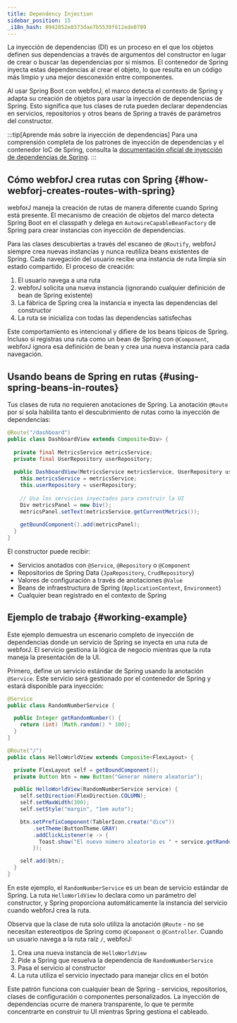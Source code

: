```yaml
---
title: Dependency Injection
sidebar_position: 15
_i18n_hash: 0942852e0373dae7b5539f612ede0709
---
```

La inyección de dependencias (DI) es un proceso en el que los objetos definen sus dependencias a través de argumentos del constructor en lugar de crear o buscar las dependencias por sí mismos. El contenedor de Spring inyecta estas dependencias al crear el objeto, lo que resulta en un código más limpio y una mejor desconexión entre componentes.

Al usar Spring Boot con webforJ, el marco detecta el contexto de Spring y adapta su creación de objetos para usar la inyección de dependencias de Spring. Esto significa que tus clases de ruta pueden declarar dependencias en servicios, repositorios y otros beans de Spring a través de parámetros del constructor.

:::tip[Aprende más sobre la inyección de dependencias]
Para una comprensión completa de los patrones de inyección de dependencias y el contenedor IoC de Spring, consulta la [documentación oficial de inyección de dependencias de Spring](https://docs.spring.io/spring-framework/reference/core/beans/dependencies/factory-collaborators.html).
:::

## Cómo webforJ crea rutas con Spring {#how-webforj-creates-routes-with-spring}

webforJ maneja la creación de rutas de manera diferente cuando Spring está presente. El mecanismo de creación de objetos del marco detecta Spring Boot en el classpath y delega en `AutowireCapableBeanFactory` de Spring para crear instancias con inyección de dependencias.

Para las clases descubiertas a través del escaneo de `@Routify`, webforJ siempre crea nuevas instancias y nunca reutiliza beans existentes de Spring. Cada navegación del usuario recibe una instancia de ruta limpia sin estado compartido. El proceso de creación:

1. El usuario navega a una ruta
2. webforJ solicita una nueva instancia (ignorando cualquier definición de bean de Spring existente)
3. La fábrica de Spring crea la instancia e inyecta las dependencias del constructor
4. La ruta se inicializa con todas las dependencias satisfechas

Este comportamiento es intencional y difiere de los beans típicos de Spring. Incluso si registras una ruta como un bean de Spring con `@Component`, webforJ ignora esa definición de bean y crea una nueva instancia para cada navegación.

## Usando beans de Spring en rutas {#using-spring-beans-in-routes}

Tus clases de ruta no requieren anotaciones de Spring. La anotación `@Route` por sí sola habilita tanto el descubrimiento de rutas como la inyección de dependencias:

```java
@Route("/dashboard")
public class DashboardView extends Composite<Div> {
  
  private final MetricsService metricsService;
  private final UserRepository userRepository;
  
  public DashboardView(MetricsService metricsService, UserRepository userRepository) {
    this.metricsService = metricsService;
    this.userRepository = userRepository;
    
    // Usa los servicios inyectados para construir la UI
    Div metricsPanel = new Div();
    metricsPanel.setText(metricsService.getCurrentMetrics());
    
    getBoundComponent().add(metricsPanel);
  }
}
```

El constructor puede recibir:
- Servicios anotados con `@Service`, `@Repository` o `@Component`
- Repositorios de Spring Data (`JpaRepository`, `CrudRepository`)
- Valores de configuración a través de anotaciones `@Value`
- Beans de infraestructura de Spring (`ApplicationContext`, `Environment`)
- Cualquier bean registrado en el contexto de Spring

## Ejemplo de trabajo {#working-example}

Este ejemplo demuestra un escenario completo de inyección de dependencias donde un servicio de Spring se inyecta en una ruta de webforJ. El servicio gestiona la lógica de negocio mientras que la ruta maneja la presentación de la UI.

Primero, define un servicio estándar de Spring usando la anotación `@Service`. Este servicio será gestionado por el contenedor de Spring y estará disponible para inyección:

```java title="RandomNumberService.java"
@Service
public class RandomNumberService {

  public Integer getRandomNumber() {
    return (int) (Math.random() * 100);
  }
}
```

```java title="HelloWorldView.java"
@Route("/")
public class HelloWorldView extends Composite<FlexLayout> {

  private FlexLayout self = getBoundComponent();
  private Button btn = new Button("Generar número aleatorio");

  public HelloWorldView(RandomNumberService service) {
    self.setDirection(FlexDirection.COLUMN);
    self.setMaxWidth(300);
    self.setStyle("margin", "1em auto");

    btn.setPrefixComponent(TablerIcon.create("dice"))
        .setTheme(ButtonTheme.GRAY)
        .addClickListener(e -> {
          Toast.show("El nuevo número aleatorio es " + service.getRandomNumber(), Theme.SUCCESS);
        });

    self.add(btn);
  }
}
```

En este ejemplo, el `RandomNumberService` es un bean de servicio estándar de Spring. La ruta `HelloWorldView` lo declara como un parámetro del constructor, y Spring proporciona automáticamente la instancia del servicio cuando webforJ crea la ruta.

Observa que la clase de ruta solo utiliza la anotación `@Route` - no se necesitan estereotipos de Spring como `@Component` o `@Controller`. Cuando un usuario navega a la ruta raíz `/`, webforJ:

1. Crea una nueva instancia de `HelloWorldView` 
2. Pide a Spring que resuelva la dependencia de `RandomNumberService`
3. Pasa el servicio al constructor
4. La ruta utiliza el servicio inyectado para manejar clics en el botón

Este patrón funciona con cualquier bean de Spring - servicios, repositorios, clases de configuración o componentes personalizados. La inyección de dependencias ocurre de manera transparente, lo que te permite concentrarte en construir tu UI mientras Spring gestiona el cableado.
